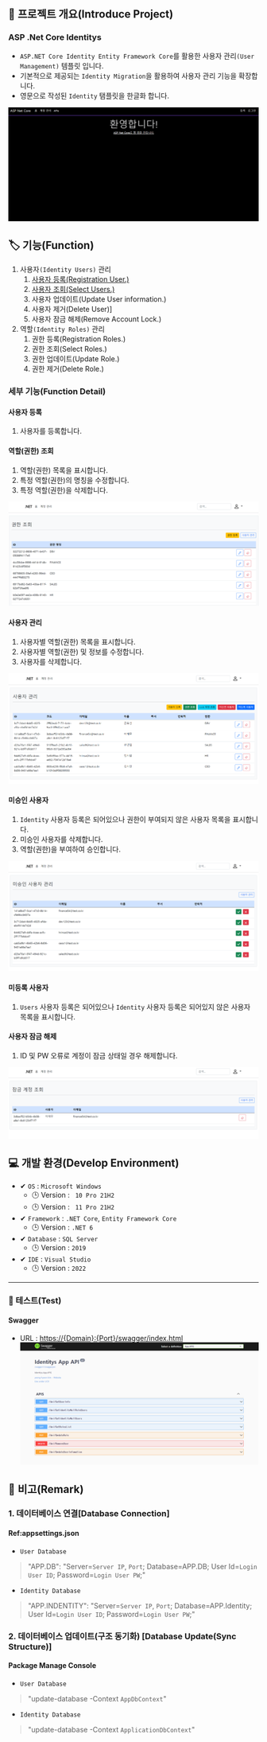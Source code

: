 
## 📕 프로젝트 개요(Introduce Project)

### ASP .Net Core Identitys
  * `ASP.NET Core Identity Entity Framework Core`를 활용한 사용자 관리`(User Management)` 템플릿 입니다.
  * 기본적으로 제공되는 `Identity Migration`을 활용하여 사용자 관리 기능을 확장합니다.
  * 영문으로 작성된 `Identity` 탬플릿을 한글화 합니다.

![홈](./Snapshot/Home.PNG)

## 🏷️ 기능(Function)

1. 사용자`(Identity Users)` 관리
   1. [사용자 등록(Registration User.)](#사용자-등록)
   2. [사용자 조회(Select Users.)](#사용자-관리)
   3. 사용자 업데이트(Update User information.)
   4. 사용자 제거(Delete User)]
   5. 사용자 잠금 해제(Remove Account Lock.)
2. 역할`(Identity Roles)` 관리
   1. 권한 등록(Registration Roles.)
   2. 권한 조회(Select Roles.)  
   3. 권한 업데이트(Update Role.)
   4. 권한 제거(Delete Role.)

### 세부 기능(Function Detail)

#### 사용자 등록
   1. 사용자를 등록합니다.
#### 역할(권한) 조회
   1. 역할(권한) 목록을 표시합니다.
   2. 특정 역할(권한)의 명칭을 수정합니다.
   3. 특정 역할(권한)을 삭제합니다.
   
   ![역할(권한) 조회](./Snapshot/Roles.PNG)
#### 사용자 관리
   1. 사용자별 역할(권한) 목록을 표시합니다.
   2. 사용자별 역할(권한) 및 정보를 수정합니다.
   3. 사용자를 삭제합니다.

   ![사용자 관리](./Snapshot/Users.PNG)
#### 미승인 사용자
   1. `Identity` 사용자 등록은 되어있으나 권한이 부여되지 않은 사용자 목록을 표시합니다.
   2. 미승인 사용자를 삭제합니다.
   3. 역할(권한)을 부여하여 승인합니다.

   ![미승인 사용자](./Snapshot/Authorization.PNG)
#### 미등록 사용자
   1. `Users` 사용자 등록은 되어있으나 `Identity` 사용자 등록은 되어있지 않은 사용자 목록을 표시합니다.
#### 사용자 잠금 해제
   1. ID 및 PW 오류로 계정이 잠금 상태일 경우 해제합니다.

   ![사용자 잠금 해제](./Snapshot/AccountLock.PNG)

## 💻 개발 환경(Develop Environment)

* ✔ `OS` : `Microsoft Windows` 
  * 🕒 Version : ` 10 Pro 21H2`
  * 🕒 Version : ` 11 Pro 21H2`
* ✔ `Framework` : `.NET Core`, `Entity Framework Core`
  * 🕒 Version : `.NET 6`
* ✔ `Database` : `SQL Server`
  * 🕒 Version : `2019`
* ✔ `IDE` : `Visual Studio`
  * 🕒 Version : `2022`

<hr>

### 🧪 테스트(Test)
#### Swagger
* URL : <https://{Domain}:{Port}/swagger/index.html>
![SwaggerAPIs](./Snapshot/SwaggerAPIs.PNG)

## 📖 비고(Remark)

### 1. 데이터베이스 연결[Database Connection]

#### Ref:appsettings.json

* `User Database`
> "APP.DB": "Server=`Server IP`, `Port`; Database=APP.DB; User Id=`Login User ID`; Password=`Login User PW`;"
* `Identity Database`
> "APP.INDENTITY": "Server=`Server IP`, `Port`; Database=APP.Identity; User Id=`Login User ID`; Password=`Login User PW`;"

### 2. 데이터베이스 업데이트(구조 동기화) [Database Update(Sync Structure)]

#### Package Manage Console
* `User Database`
> "update-database -Context `AppDbContext`"
* `Identity Database`
> "update-database -Context `ApplicationDbContext`"
